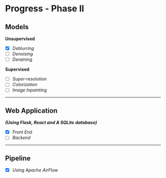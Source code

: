 # Progress - Phase II

## Models 
**Unsupervised** 
- [x] *Deblurring* 
- [ ] *Denoising* 
- [ ] *Deraining* 

**Supervised** 
- [ ] *Super-resolution* 
- [ ] *Colorization* 
- [ ] *Image Inpainting* 

-----

## Web Application 
***(Using Flask, React and A SQLite database)*** 
- [x] *Front End* 
- [ ] *Backend* 

-----

## Pipeline 
- [x] *Using Apache AirFlow* 
